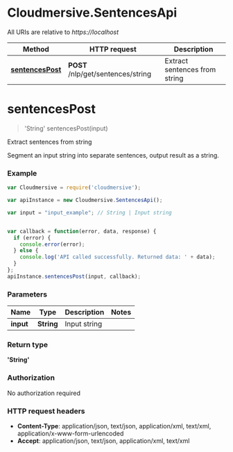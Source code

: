 # Cloudmersive.SentencesApi

All URIs are relative to *https://localhost*

Method | HTTP request | Description
------------- | ------------- | -------------
[**sentencesPost**](SentencesApi.md#sentencesPost) | **POST** /nlp/get/sentences/string | Extract sentences from string


<a name="sentencesPost"></a>
# **sentencesPost**
> &#39;String&#39; sentencesPost(input)

Extract sentences from string

Segment an input string into separate sentences, output result as a string.

### Example
```javascript
var Cloudmersive = require('cloudmersive');

var apiInstance = new Cloudmersive.SentencesApi();

var input = "input_example"; // String | Input string


var callback = function(error, data, response) {
  if (error) {
    console.error(error);
  } else {
    console.log('API called successfully. Returned data: ' + data);
  }
};
apiInstance.sentencesPost(input, callback);
```

### Parameters

Name | Type | Description  | Notes
------------- | ------------- | ------------- | -------------
 **input** | **String**| Input string | 

### Return type

**&#39;String&#39;**

### Authorization

No authorization required

### HTTP request headers

 - **Content-Type**: application/json, text/json, application/xml, text/xml, application/x-www-form-urlencoded
 - **Accept**: application/json, text/json, application/xml, text/xml

